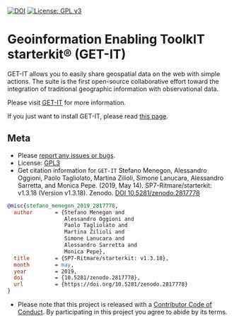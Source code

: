 [![DOI](https://zenodo.org/badge/DOI/10.5281/zenodo.1101020.svg)](https://doi.org/10.5281/zenodo.1101020) [![License: GPL v3](https://img.shields.io/badge/License-GPL%20v3-blue.svg)](http://www.gnu.org/licenses/gpl-3.0)

Geoinformation Enabling ToolkIT starterkit® (GET-IT)
========================================

GET-IT allows you to easily share geospatial data on the web with simple actions. 
The suite is the first open-source collaborative effort toward the integration of traditional geographic information with observational data.

Please visit [GET-IT](http://www.get-it.it) for more information.

If you just want to install GET-IT, please read [this page](https://getit.readthedocs.io/en/latest/tutorials/admin/scratch.html#scratch).


## Meta

* Please [report any issues or bugs](https://github.com/SP7-Ritmare/starterkit/issues).
* License: [GPL3](https://github.com/SP7-Ritmare/starterkit/blob/master/LICENSE)
* Get citation information for `GET-IT`
Stefano Menegon, Alessandro Oggioni, Paolo Tagliolato, Martina Zilioli, Simone Lanucara, Alessandro Sarretta, and Monica Pepe. (2019, May 14). SP7-Ritmare/starterkit: v1.3.18 (Version v1.3.18). Zenodo. [DOI 10.5281/zenodo.2817778](http://doi.org/10.5281/zenodo.2817778)

``` bibtex
@misc{stefano_menegon_2019_2817778,
  author       = {Stefano Menegon and
                  Alessandro Oggioni and
                  Paolo Tagliolato and
                  Martina Zilioli and
                  Simone Lanucara and
                  Alessandro Sarretta and
                  Monica Pepe},
  title        = {SP7-Ritmare/starterkit: v1.3.18},
  month        = may,
  year         = 2019,
  doi          = {10.5281/zenodo.2817778},
  url          = {https://doi.org/10.5281/zenodo.2817778}
}
```
* Please note that this project is released with a [Contributor Code of Conduct](CODE_OF_CONDUCT.md). By participating in this project you agree to abide by its terms.
